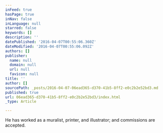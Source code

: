 ```yaml
---
inFeed: true
hasPage: true
inNav: false
inLanguage: null
starred: false
keywords: []
description: ''
datePublished: '2016-04-07T00:55:06.360Z'
dateModified: '2016-04-07T00:55:06.092Z'
authors: []
publisher:
  name: null
  domain: null
  url: null
  favicon: null
title: ''
author: []
sourcePath: _posts/2016-04-07-06ead365-d370-41b5-8ff2-e0c2b2e52bd3.md
published: true
url: 06ead365-d370-41b5-8ff2-e0c2b2e52bd3/index.html
_type: Article

---
```

He has worked as a muralist, printer, and illustrator; and commissions are accepted.
